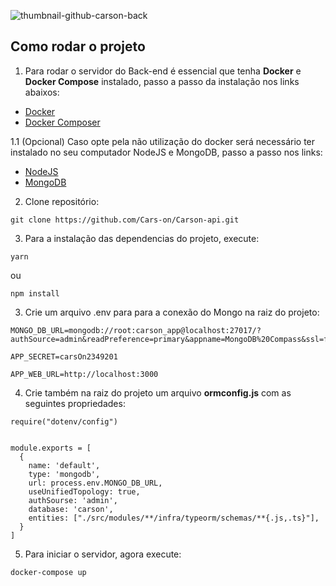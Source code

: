 ![thumbnail-github-carson-back](https://user-images.githubusercontent.com/54003876/133947437-6815294e-5b40-4738-b252-31add3670e03.png)

## Como rodar o projeto

1. Para rodar o servidor do Back-end é essencial que tenha **Docker** e **Docker Compose** instalado, passo a passo da instalação nos links abaixos: <br />
- [Docker](https://docs.docker.com/engine/install/)
- [Docker Composer](https://docs.docker.com/compose/install/)

1.1 (Opcional) Caso opte pela não utilização do docker será necessário ter instalado no seu computador NodeJS e MongoDB, passo a passo nos links:
- [NodeJS](https://nodejs.org/en/download/)
- [MongoDB](https://www.mongodb.com/try/download/community)


2. Clone repositório: 
```
git clone https://github.com/Cars-on/Carson-api.git
```

3. Para a instalação das dependencias do projeto, execute: 
```
yarn
```
ou 
```
npm install
```

3. Crie um arquivo .env para para a conexão do Mongo na raiz do projeto:
```
MONGO_DB_URL=mongodb://root:carson_app@localhost:27017/?authSource=admin&readPreference=primary&appname=MongoDB%20Compass&ssl=false

APP_SECRET=carsOn2349201

APP_WEB_URL=http://localhost:3000

```

4. Crie também na raiz do projeto um arquivo **ormconfig.js** com as seguintes propriedades:
```
require("dotenv/config")


module.exports = [
  {
    name: 'default',
    type: 'mongodb',
    url: process.env.MONGO_DB_URL,
    useUnifiedTopology: true,
    authSourse: 'admin',
    database: 'carson',
    entities: ["./src/modules/**/infra/typeorm/schemas/**{.js,.ts}"],
  }
]

```

5. Para iniciar o servidor, agora execute: 
```
docker-compose up
```
